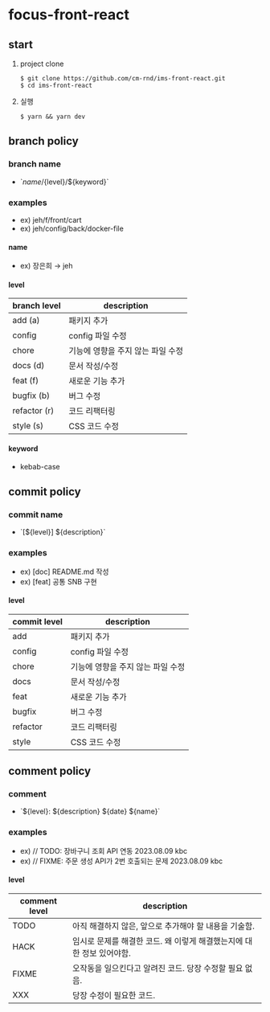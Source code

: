 # focus-front-react

## start

1. project clone

    ```
    $ git clone https://github.com/cm-rnd/ims-front-react.git
    $ cd ims-front-react
    ```

2. 실행
    ```
    $ yarn && yarn dev
    ```

## branch policy

### branch name

-   \`${name}/${level}/${keyword}\`

### examples

-   ex) jeh/f/front/cart
-   ex) jeh/config/back/docker-file

#### name

-   ex) 장은희 → jeh

#### level

| branch level | description                       |
| ------------ | --------------------------------- |
| add (a)      | 패키지 추가                       |
| config       | config 파일 수정                  |
| chore        | 기능에 영향을 주지 않는 파일 수정 |
| docs (d)     | 문서 작성/수정                    |
| feat (f)     | 새로운 기능 추가                  |
| bugfix (b)   | 버그 수정                         |
| refactor (r) | 코드 리팩터링                     |
| style (s)    | CSS 코드 수정                     |

#### keyword

-   kebab-case

## commit policy

### commit name

-   \`[${level}] ${description}\`

### examples

-   ex) [doc] README.md 작성
-   ex) [feat] 공통 SNB 구현

#### level

| commit level | description                       |
| ------------ | --------------------------------- |
| add          | 패키지 추가                       |
| config       | config 파일 수정                  |
| chore        | 기능에 영향을 주지 않는 파일 수정 |
| docs         | 문서 작성/수정                    |
| feat         | 새로운 기능 추가                  |
| bugfix       | 버그 수정                         |
| refactor     | 코드 리팩터링                     |
| style        | CSS 코드 수정                     |

## comment policy

### comment

-   \`${level}: ${description} ${date} ${name}\`

### examples

-   ex) // TODO: 장바구니 조회 API 연동 2023.08.09 kbc
-   ex) // FIXME: 주문 생성 API가 2번 호출되는 문제 2023.08.09 kbc

#### level

| comment level | description                                                           |
| ------------- | --------------------------------------------------------------------- |
| TODO          | 아직 해결하지 않은, 앞으로 추가해야 할 내용을 기술함.                 |
| HACK          | 임시로 문제를 해결한 코드. 왜 이렇게 해결했는지에 대한 정보 있어야함. |
| FIXME         | 오작동을 일으킨다고 알려진 코드. 당장 수정할 필요 없음.               |
| XXX           | 당장 수정이 필요한 코드.                                              |
